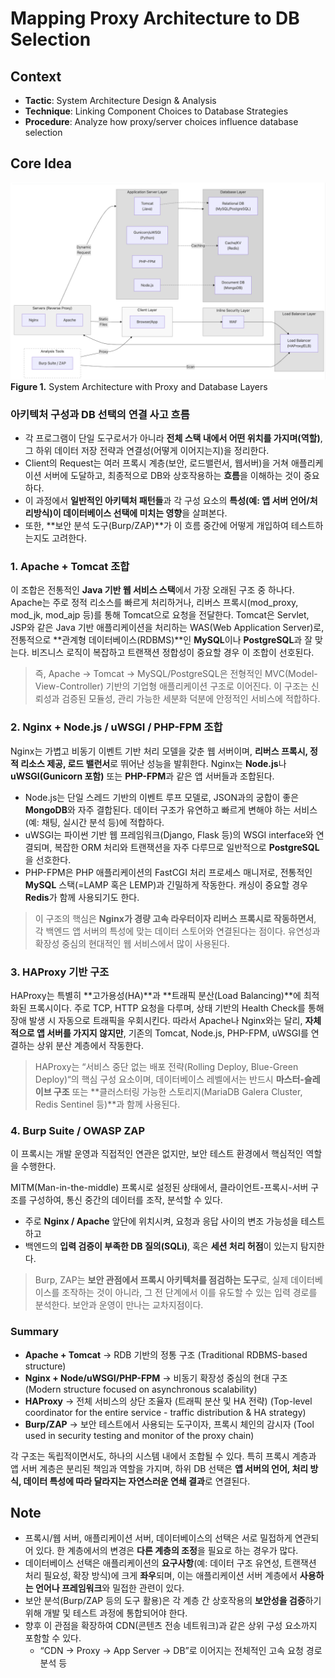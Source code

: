 # Mapping Proxy Architecture to DB Selection

## Context

- **Tactic**: System Architecture Design & Analysis
- **Technique**: Linking Component Choices to Database Strategies
- **Procedure**: Analyze how proxy/server choices influence database selection

## Core Idea

![system-architecture-with-proxy-and-database.png](./images/system-architecture-with-proxy-and-database.png)
**Figure 1.** System Architecture with Proxy and Database Layers

### 아키텍처 구성과 DB 선택의 연결 사고 흐름 

- 각 프로그램이 단일 도구로서가 아니라 **전체 스택 내에서 어떤 위치를 가지며(역할)**, 그 하위 데이터 저장 전략과 연결성(어떻게 이어지는지)을 정리한다.
- Client의 Request는 여러 프록시 계층(보안, 로드밸런서, 웹서버)을 거쳐 애플리케이션 서버에 도달하고, 최종적으로 DB와 상호작용하는 **흐름**을 이해하는 것이 중요하다.
- 이 과정에서 **일반적인 아키텍처 패턴들**과 각 구성 요소의 **특성(예: 앱 서버 언어/처리방식)이 데이터베이스 선택에 미치는 영향**을 살펴본다.
- 또한, **보안 분석 도구(Burp/ZAP)**가 이 흐름 중간에 어떻게 개입하여 테스트하는지도 고려한다.

### **1. Apache + Tomcat 조합**

이 조합은 전통적인 **Java 기반 웹 서비스 스택**에서 가장 오래된 구조 중 하나다. Apache는 주로 정적 리소스를 빠르게 처리하거나, 리버스 프록시(mod_proxy, mod_jk, mod_ajp 등)를 통해 Tomcat으로 요청을 전달한다. Tomcat은 Servlet, JSP와 같은 Java 기반 애플리케이션을 처리하는 WAS(Web Application Server)로, 전통적으로 **관계형 데이터베이스(RDBMS)**인 **MySQL**이나 **PostgreSQL**과 잘 맞는다. 비즈니스 로직이 복잡하고 트랜잭션 정합성이 중요할 경우 이 조합이 선호된다.

> 즉, Apache → Tomcat → MySQL/PostgreSQL은 전형적인 MVC(Model-View-Controller) 기반의 기업형 애플리케이션 구조로 이어진다. 이 구조는 신뢰성과 검증된 모듈성, 관리 가능한 세분화 덕분에 안정적인 서비스에 적합하다.

### **2. Nginx + Node.js / uWSGI / PHP-FPM 조합**

Nginx는 가볍고 비동기 이벤트 기반 처리 모델을 갖춘 웹 서버이며, **리버스 프록시, 정적 리소스 제공, 로드 밸런서**로 뛰어난 성능을 발휘한다. Nginx는 **Node.js**나 **uWSGI(Gunicorn 포함)** 또는 **PHP-FPM**과 같은 앱 서버들과 조합된다.

- Node.js는 단일 스레드 기반의 이벤트 루프 모델로, JSON과의 궁합이 좋은 **MongoDB**와 자주 결합된다. 데이터 구조가 유연하고 빠르게 변해야 하는 서비스(예: 채팅, 실시간 분석 등)에 적합하다.
- uWSGI는 파이썬 기반 웹 프레임워크(Django, Flask 등)의 WSGI interface와 연결되며, 복잡한 ORM 처리와 트랜잭션을 자주 다루므로 일반적으로 **PostgreSQL**을 선호한다.
- PHP-FPM은 PHP 애플리케이션의 FastCGI 처리 프로세스 매니저로, 전통적인 **MySQL** 스택(=LAMP 혹은 LEMP)과 긴밀하게 작동한다. 캐싱이 중요할 경우 **Redis**가 함께 사용되기도 한다.

> 이 구조의 핵심은 **Nginx가 경량 고속 라우터이자 리버스 프록시로 작동하면서**, 각 백엔드 앱 서버의 특성에 맞는 데이터 스토어와 연결된다는 점이다. 유연성과 확장성 중심의 현대적인 웹 서비스에서 많이 사용된다.

### 3. HAProxy 기반 구조

HAProxy는 특별히 **고가용성(HA)**과 **트래픽 분산(Load Balancing)**에 최적화된 프록시이다. 주로 TCP, HTTP 요청을 다루며, 상태 기반의 Health Check를 통해 장애 발생 시 자동으로 트래픽을 우회시킨다. 따라서 Apache나 Nginx와는 달리, **자체적으로 앱 서버를 가지지 않지만**, 기존의 Tomcat, Node.js, PHP-FPM, uWSGI를 연결하는 상위 분산 계층에서 작동한다.

> HAProxy는 “서비스 중단 없는 배포 전략(Rolling Deploy, Blue-Green Deploy)“의 핵심 구성 요소이며, 데이터베이스 레벨에서는 반드시 **마스터-슬레이브 구조** 또는 **클러스터링 가능한 스토리지(MariaDB Galera Cluster, Redis Sentinel 등)**과 함께 사용된다.

### 4. Burp Suite / OWASP ZAP

이 프록시는 개발 운영과 직접적인 연관은 없지만, 보안 테스트 환경에서 핵심적인 역할을 수행한다.

MITM(Man-in-the-middle) 프록시로 설정된 상태에서, 클라이언트-프록시-서버 구조를 구성하여, 통신 중간의 데이터를 조작, 분석할 수 있다.

- 주로 **Nginx / Apache** 앞단에 위치시켜, 요청과 응답 사이의 변조 가능성을 테스트하고
- 백엔드의 **입력 검증이 부족한 DB 질의(SQLi)**, 혹은 **세션 처리 허점**이 있는지 탐지한다.

> Burp, ZAP는 **보안 관점에서 프록시 아키텍처를 점검하는 도구**로, 실제 데이터베이스를 조작하는 것이 아니라, 그 전 단계에서 이를 유도할 수 있는 입력 경로를 분석한다. 보안과 운영이 만나는 교차지점이다.

### Summary
- **Apache + Tomcat** → RDB 기반의 정통 구조 (Traditional RDBMS-based structure)
- **Nginx + Node/uWSGI/PHP-FPM** → 비동기 확장성 중심의 현대 구조 (Modern structure focused on asynchronous scalability)
- **HAProxy** → 전체 서비스의 상단 조율자 (트래픽 분산 및 HA 전략) (Top-level coordinator for the entire service - traffic distribution & HA strategy)
- **Burp/ZAP** → 보안 테스트에서 사용되는 도구이자, 프록시 체인의 감시자 (Tool used in security testing and monitor of the proxy chain)

각 구조는 독립적이면서도, 하나의 시스템 내에서 조합될 수 있다. 특히 프록시 계층과 앱 서버 계층은 분리된 책임과 역할을 가지며, 하위 DB 선택은 **앱 서버의 언어, 처리 방식, 데이터 특성에 따라 달라지는 자연스러운 연쇄 결과**로 연결된다.

## Note
- 프록시/웹 서버, 애플리케이션 서버, 데이터베이스의 선택은 서로 밀접하게 연관되어 있다. 한 계층에서의 변경은 **다른 계층의 조정**을 필요로 하는 경우가 많다.
- 데이터베이스 선택은 애플리케이션의 **요구사항**(예: 데이터 구조 유연성, 트랜잭션 처리 필요성, 확장 방식)에 크게 **좌우**되며, 이는 애플리케이션 서버 계층에서 **사용하는 언어나 프레임워크**와 밀접한 관련이 있다.
- 보안 분석(Burp/ZAP 등의 도구 활용)은 각 계층 간 상호작용의 **보안성을 검증**하기 위해 개발 및 테스트 과정에 통합되어야 한다.
- 향후 이 관점을 확장하여 CDN(콘텐츠 전송 네트워크)과 같은 상위 구성 요소까지 포함할 수 있다.
	- “CDN → Proxy → App Server → DB”로 이어지는 전체적인 고속 요청 경로 분석 등